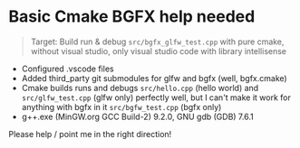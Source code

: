 # Basic Cmake BGFX help needed
> Target: Build run & debug `src/bgfx_glfw_test.cpp` with pure cmake, without visual studio, only visual studio code with library intellisense

- Configured .vscode files
- Added third_party git submodules for glfw and bgfx (well, bgfx.cmake)
- Cmake builds runs and debugs `src/hello.cpp` (hello world) and `src/glfw_test.cpp` (glfw only) perfectly well, but I can't make it work for anything with bgfx in it `src/bgfw_test.cpp` (bgfx only)
- g++.exe (MinGW.org GCC Build-2) 9.2.0, GNU gdb (GDB) 7.6.1

Please help / point me in the right direction!